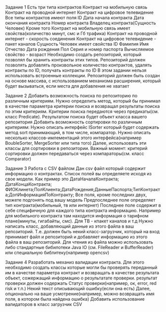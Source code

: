 Задание 1
Есть три типа контрактов
Контракт на мобильную связь
Контракт на проводной интернет
Контракт на цифровое телевидение
Все типы контрактов имеют поля
ID
Дата начала контракта
Дата окончания контракта
Номер контракта
Владелец контракта(Сущность Человек)
Кроме того
Контракт на мобильную связь имеет свойства(количество минут, смс и Гб трафика)
Контракт на проводной интернет - скорость соединения
Контракт на цифровое телевидение - пакет каналов
Сущность Человек имеет свойства
ID
Фамилия Имя Отчеcтво
Дата рождения
Пол
Серия и номер паспорта
Вычисляемое свойство - возраст
Необходимо создать репозиторий, который позволял бы хранить контракты этих типов. Репозиторий должен позволять добавлять произвольное количество контрактов, удалять контракты по ID, получать контракты по ID
В этом задании нельзя использовать встроенные коллекции. Репозиторий должен быть создан на основе массива, с использованием механизма расширения, который будет вызываться, если места для добавления не хватает

Задание 2
Добавить возможность поиска по репозиторию по различным критериям. Нужно определить метод, который бы принимал в качестве параметра критерии поиска и возвращал результаты поиска по этим критериям. Критерии поиска передаются через предикаты(см. класс Predicate). Результатом поиска будет объект класса вашего репозитория
Добавить возможность сортировки по различным критериям:
Нужно описать интерфейс ISorter который будет содержать метод sort принимающий, в том числе, компаратор.
Нужно описать несколько классов-имлементаций этого интерфейса(например BoubleSorter, MergeSorter или типа того)
Далее, использовать эти классы для сортировки в репозитории.
Важный момент: критерий сортировки должен передаваться через компараторы(см. класс Comparator)

Задание 3
Работа с CSV файлом
Дан csv файл который содержит информацию о контрактах. Список полей вы определяете исходя из свое модели. Как пример это
ДатаНачалаКонтракта; ДатаКонцаКонтракта; ФИОКлинета;ПолКлиента;ДатаРождения;ДанныеПаспорта;ТипКонтракта;ДопИнформацияПоКонтракту;
Все поля, кроме последних двух, можете подгонять под вашу модель
Предпоследнее поле определяет тип контракта(мобильный, тв или интернет)
Последнее поле содержит в себе специфичную для каждого типа контракта информацию. Например для мобильного контракта там находится информация о тарифном плане(минуты, гигабайты, смс). Для ТВ - кпакет каналов и т.д
Нужно написать класс, добавляющий данные из этого файла в ваш репозиторий. Т.е. должен быть некий класс-загрузчик, который на вход принимает файл и репозиторий и добавляет информацию из этого файла в ваш репозиторий.
Для чтения из файла можно использовать либо стандартные бибилотеки Java IO (см. FileReader и BufferReader) или специальную библитеку(например opencsv)

Задание 4
Разработать механиз валидации контракта.
Для этого необходимо создать классы которые могли бы проверять переданный им в качестве параметра контракт и возвращать в качестве результата объект, сожержащий информацию о результатате проверки. результат проверки должен содержать
Статус проверки(например, ок, error, red risk и т.п.)
Некий текст описывающий ошибку(если она есть)
Далее, опционально на ваше усмотрение(например, можно возвращать имя поля, в котором была найдена ошибка)
Добавить использование валидаторов в класс загрузчик CSV